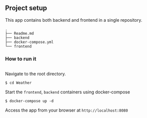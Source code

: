 

## Project setup
This app contains both backend and frontend in a single repository.
```
.
├── Readme.md
├── backend
├── docker-compose.yml
└── frontend
```
### How to run it
```
```
Navigate to the root directory.

```
$ cd Weather

```
Start the `frontend`, `backend` containers using docker-compose

```
$ docker-compose up -d 
```
Access the app from your browser at `http://localhost:8080`
